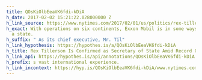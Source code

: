 ```yaml
---
title: QOsKiOlbEeaVK6fdi-kDiA
h_date: 2017-02-02 15:21:22.028000000 Z
h_link_source: https://www.nytimes.com/2017/02/01/us/politics/rex-tillerson-secretary-of-state-confirmed.html
h_exact: With operations on six continents, Exxon Mobil is in some ways a state within
  a state.
h_suffix: " As its chief executive, Mr. Til"
h_link_hypothesis: https://hypothes.is/a/QOsKiOlbEeaVK6fdi-kDiA
h_title: Rex Tillerson Is Confirmed as Secretary of State Amid Record Opposition
h_link_api: https://hypothes.is/api/annotations/QOsKiOlbEeaVK6fdi-kDiA
h_prefix: s vast international experience.
h_link_incontext: https://hyp.is/QOsKiOlbEeaVK6fdi-kDiA/www.nytimes.com/2017/02/01/us/politics/rex-tillerson-secretary-of-state-confirmed.html
---
```


